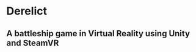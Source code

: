 # Derelict                                                               
                                                                               
## A battleship game in Virtual Reality using Unity and SteamVR
